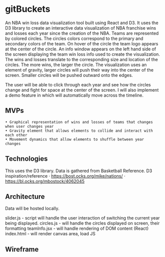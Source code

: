 # gitBuckets
An NBA win loss data visualization tool built using React and D3. It uses the D3 library to create an interactive data visualization of NBA franchise wins and losses each year since the creation of the NBA. Teams are represented by colored circles. The circles colors correspond to the primary and secondary colors of the team. On hover of the circle the team logo appears at the center of the circle. An info window appears on the left hand side of the screen displaying the team win loss info used to create the visualization. The wins and losses translate to the corresponding size and location of the circles. The more wins, the larger the circle. The visualization uses an element of gravity, larger circles will push their way into the center of the screen. Smaller circles will be pushed outward onto the edges. 

The user will be able to click through each year and see how the circles change and fight for space at the center of the screen. I will also implement a demo feature in which will automatically move across the timeline.


## MVPs
	• Graphical representation of wins and losses of teams that changes when user changes year
	• Gravity element that allows elements to collide and interact with each other
	• Movement dynamics that allow elements to shuffle between year changes
	
## Technologies
This uses the D3 library. Data is gathered from Basketball Reference.
D3 inspiration/reference
	· https://bost.ocks.org/mike/nations/
	· https://bl.ocks.org/mbostock/4062045


## Architecture

Data will be hosted locally.

slider.js -  script will handle the user interaction of switching the current year being displayed. 
circles.js - will handle the circles displayed on screen, their formatting
teamInfo.jsx - will handle rendering of DOM content (React)
index.html - will render canvas area, load JS

## Wireframe


